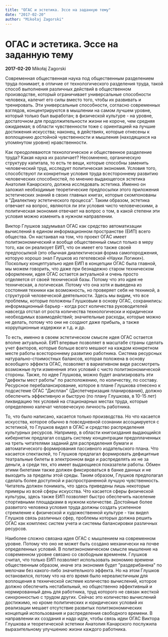 ```yaml
---
title: "ОГАС и эстетика. Эссе на заданную тему"
date: "2017-02-20"
author: "Mikołaj Zagorski"
---
```


# ОГАС и эстетика. Эссе на заданную тему

**2017-02-20** Mikołaj Zagorski

Современная общественная наука под общественным разделением труда понимает, в отличие от технологического разделения труда, такой способ выполнения различных действий в общественном производстве, который ограничивает универсальные способности человека, калечит его силы вместо того, чтобы их развивать и тренировать. Эти универсальные способности, согласно современных взглядов, концентрируются в мышлении на самом лучшем уровне, который только был выработан; в физической культуре - на уровне, достаточном для продолжительности жизни не короче, чем средняя ожидаемая; в области чувственности тоже с ориентацией на лучшие достижения искусства; наконец, в действиях, которые отнесены к воплощению достойной чувственности и мышления (находящихся на упомянутом уровне) нравственности.

Как преодолеваются технологическое и общественное разделение труда? Какая наука их различает? Несомненно, органическую структуру капитала, то есть те вещи, которые способны заменить человеческий труд, исследует политическая экономия. Условия того, способствуют ли конкретные условия труда всестороннему развитию человеческих способностей, по мнению выдающегося эстетика Анатолия Канарского, должна исследовать эстетика. Именно он заложил необходимые теоретические предпосылки этого приложения эстетических знаний в своих главных книгах, которые скомпонованы в "Диалектику эстетического процесса". Таким образом, эстетика отвечает на вопрос, являются ли эти условия чисто человеческими, а политическая экономия отвечает на вопрос о том, в какой степени эти условия можно изменить в нужном направлении.

Виктор Глушков задумывал ОГАС как средство автоматизации вычислений в едином информационном пространстве (ЕИП) всего общества. Он настаивал на том, что проект ОГАС имеет политэкономический и вообще общественный смысл только в меру того, как он реализует ЕИП, что он имеет его также своей предпосылкой (это обычная диалектическая форма самопороджения, которую хорошо знал Глушков из гегелевской «Науки Логики»). Поскольку концептуально идея ЕИП в концепции ОГАС была главной, мы можем говорить, что даже при безнадежно старом техническом оформлении, идея ОГАС остается актуальной и очень просто отделяется от своей технической базы. Потому что это идея не техническая, а логическая. Потому что она хотя и выведена из состояния техники как возможность, но проверяет себя не техникой, а структурой человеческой деятельности. Здесь мы видим, что все проблемы, которые положены Глушковым в основу ОГАС, сохранились: информационный барьер - когда рост количества руководителей навсегда отстал от роста количества технологически и юридически необходимых взаимодействий; значительные расходы, которые можно не делать, потому что они не создают даже прибыль, а также коррупционные издержки и т.д. и др.

То есть, именно в своем эстетическом смысле идея ОГАС остается вполне актуальной. ЕИП впервые позволяет в масштабе страны сделать учет факторов, которые больше всего мешают на каждом конкретном месте работы всестороннему развитию работника. Система ресурсных натурально-стоимостных балансов, которая положена в основу всеобщего эффекта ОГАС, позволяет в вариативном виде рассмотреть возможные пути изменения этих условий с чисто политэкономической стороны. Также, по идее Глушкова, можно будет анализировать эти "дефекты мест работы" по расположению, по количеству, по составу. Ресурсное перебалансирование, которое в плане Глушкова отнесено к подсистеме ОГАС "Дисплан" (Диспетчеризация планирования), должно обеспечить эффективную и быструю (по плану Глушкова, в 10-15 лет) ликвидацию тех условий на стационарных местах труда, которые определенно калечат человеческую личность работника.

То, что было написано, касается только производства. Но что касается искусства, которое обычно в повседневной сознании ассоциируется с эстетикой, то Глушков видел в ОГАС и средство распределения культурных ресурсов. Например, в области книгоиздания выдающийся кибернетик предлагал создать систему концентрации предоплаченных на треть читателями заданий для распределения бумаги и автоматического формирования пассивного издательского плана. Что касается спектаклей, то Глушков предлагал формировать дефицитные театральные билеты в электронном виде и распределять их не за деньги, а среди тех, кто имеет выдающиеся показатели работы. Обмен этими билетами также должен фиксироваться в банке данных и не выходить за пределы этой среды. Таким образом, Глушков предполагал сделать более доступной и распространенной лучшую чувственность. Читатель должен понимать, что здесь приведены лишь некоторые примеры из всей сферы искусства. Что касается сферы физической культуры, здесь также ЕИП позволяет быстро обеспечить население спортивными площадками в нужном количестве. Достойные более развитого человека условия труда должны создать усиленное стремление к физической и художественной культуре - так видел Глушков связь различных сфер, проблемы которых должна решить ОГАС как комплекс систем учета и системы балансировки различных ресурсов.

Наиболее сложно связана идея ОГАС с мышлением на современном уровне. Потому что оно не может быть создано механически на почве определенных условий. В политэкономическом смысле мышление на современном уровне связано со свободным временем. Глушков считал, что только ЕИП позволяет использовать экономию времени общественным образом, иначе эта экономия будет "раздерибанена" по мелочам без какого-либо значительного эффекта. Но на этом Глушков остановился, потому что на его время было нереалистичным для воплощения в технической системе количество вычислений, которое должно обеспечить нестабильный, но общественно эффективный и нормированный день для работника, труд которого не связан жесткой синхронностью с трудом других. Сейчас это количество вычислений достижимо, но кроме политических и юридических условий их реализации мешает отсутствие развитых политэкономических концепций использования и распределения свободного времени. В направлении их создания и надо идти, чтобы связь идеи ОГАС Виктора Глушкова и теоретической эстетики Анатолия Канарского послужила выразительному улучшению жизни каждого работника.